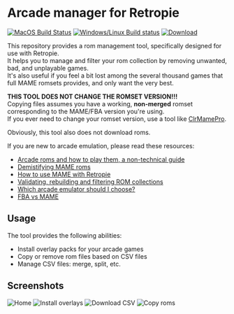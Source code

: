 # Arcade manager for Retropie

[![MacOS Build Status](https://travis-ci.org/cosmo0/retropie-arcade-manager.svg?branch=master)](https://travis-ci.org/cosmo0/retropie-arcade-manager)
[![Windows/Linux Build status](https://ci.appveyor.com/api/projects/status/npgiar9ncapx2al4?svg=true)](https://ci.appveyor.com/project/cosmo0/retropie-arcade-manager) [![Download](https://api.bintray.com/packages/cosmo0/retropie-arcade-manager/retropie-arcade-manager/images/download.svg)](https://bintray.com/cosmo0/retropie-arcade-manager/retropie-arcade-manager/_latestVersion)

This repository provides a rom management tool, specifically designed for use with Retropie.  
It helps you to manage and filter your rom collection by removing unwanted, bad, and unplayable games.  
It's also useful if you feel a bit lost among the several thousand games that full MAME romsets provides, and only want the very best.

**THIS TOOL DOES NOT CHANGE THE ROMSET VERSION!!!**  
Copying files assumes you have a working, **non-merged** romset corresponding to the MAME/FBA version you're using.  
If you ever need to change your romset version, use a tool like [ClrMamePro](https://mamedev.emulab.it/clrmamepro/).

Obviously, this tool also does not download roms.

If you are new to arcade emulation, please read these resources:

* [Arcade roms and how to play them, a non-technical guide](https://retropie.org.uk/forum/topic/7247/)
* [Demistifying MAME roms](https://choccyhobnob.com/mame/demystifying-mame-roms/)
* [How to use MAME with Retropie](https://retropie.org.uk/forum/topic/2859/)
* [Validating, rebuilding and filtering ROM collections](https://github.com/RetroPie/RetroPie-Setup/wiki/Validating,-Rebuilding,-and-Filtering-ROM-Collections)
* [Which arcade emulator should I choose?](https://www.reddit.com/r/RetroPie/comments/6v86nd/what_rom_set_works_best_with_mame/dlyhccz/)
* [FBA vs MAME](https://retropie.org.uk/forum/topic/13769/)

## Usage

The tool provides the following abilities:

* Install overlay packs for your arcade games
* Copy or remove rom files based on CSV files
* Manage CSV files: merge, split, etc.

## Screenshots

![Home](https://raw.githubusercontent.com/cosmo0/retropie-arcade-manager/docs/images/screen-home.png)
![Install overlays](https://raw.githubusercontent.com/cosmo0/retropie-arcade-manager/docs/images/screen-overlay-download.png)
![Download CSV](https://raw.githubusercontent.com/cosmo0/retropie-arcade-manager/docs/images/screen-csv-download.png)
![Copy roms](https://raw.githubusercontent.com/cosmo0/retropie-arcade-manager/docs/images/screen-rom-copy.png)